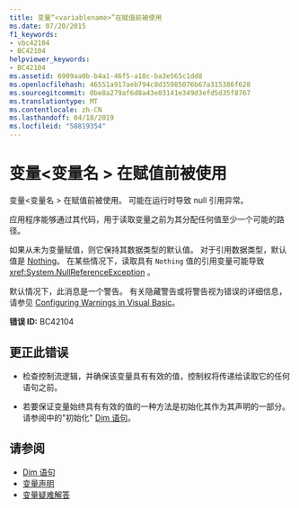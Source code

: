 ```yaml
---
title: 变量“<variablename>”在赋值前被使用
ms.date: 07/20/2015
f1_keywords:
- vbc42104
- BC42104
helpviewer_keywords:
- BC42104
ms.assetid: 6909aa0b-b4a1-46f5-a18c-ba3e565c1dd8
ms.openlocfilehash: 46551a917aeb794c8d35985076b67a315386f628
ms.sourcegitcommit: 0be8a279af6d8a43e03141e349d3efd5d35f8767
ms.translationtype: MT
ms.contentlocale: zh-CN
ms.lasthandoff: 04/18/2019
ms.locfileid: "58819354"
---
```

# <a name="variable-variablename-is-used-before-it-has-been-assigned-a-value"></a>变量\<变量名 > 在赋值前被使用
变量\<变量名 > 在赋值前被使用。 可能在运行时导致 null 引用异常。  
  
 应用程序能够通过其代码，用于读取变量之前为其分配任何值至少一个可能的路径。  
  
 如果从未为变量赋值，则它保持其数据类型的默认值。 对于引用数据类型，默认值是 [Nothing](../../../visual-basic/language-reference/nothing.md)。 在某些情况下，读取具有 `Nothing` 值的引用变量可能导致 <xref:System.NullReferenceException> 。  
  
 默认情况下，此消息是一个警告。 有关隐藏警告或将警告视为错误的详细信息，请参见 [Configuring Warnings in Visual Basic](/visualstudio/ide/configuring-warnings-in-visual-basic)。  
  
 **错误 ID:** BC42104  
  
## <a name="to-correct-this-error"></a>更正此错误  
  
-   检查控制流逻辑，并确保该变量具有有效的值，控制权将传递给读取它的任何语句之前。  
  
-   若要保证变量始终具有有效的值的一种方法是初始化其作为其声明的一部分。 请参阅中的"初始化" [Dim 语句](../../../visual-basic/language-reference/statements/dim-statement.md)。  
  
## <a name="see-also"></a>请参阅

- [Dim 语句](../../../visual-basic/language-reference/statements/dim-statement.md)
- [变量声明](../../../visual-basic/programming-guide/language-features/variables/variable-declaration.md)
- [变量疑难解答](../../../visual-basic/programming-guide/language-features/variables/troubleshooting-variables.md)
